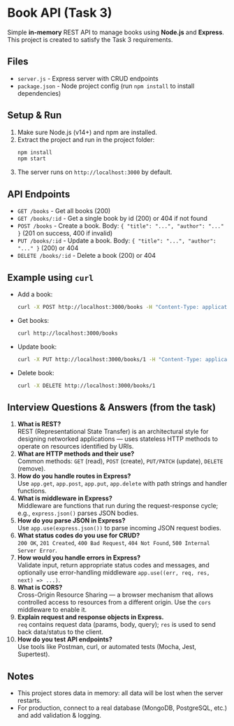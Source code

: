 # Book API (Task 3)

Simple **in-memory** REST API to manage books using **Node.js** and **Express**.
This project is created to satisfy the Task 3 requirements.

## Files
- `server.js` - Express server with CRUD endpoints
- `package.json` - Node project config (run `npm install` to install dependencies)

## Setup & Run
1. Make sure Node.js (v14+) and npm are installed.
2. Extract the project and run in the project folder:
   ```bash
   npm install
   npm start
   ```
3. The server runs on `http://localhost:3000` by default.

## API Endpoints
- `GET /books` - Get all books (200)
- `GET /books/:id` - Get a single book by id (200) or 404 if not found
- `POST /books` - Create a book. Body: `{ "title": "...", "author": "..." }` (201 on success, 400 if invalid)
- `PUT /books/:id` - Update a book. Body: `{ "title": "...", "author": "..." }` (200) or 404
- `DELETE /books/:id` - Delete a book (200) or 404

## Example using `curl`
- Add a book:
  ```bash
  curl -X POST http://localhost:3000/books -H "Content-Type: application/json" -d '{"title":"1984","author":"George Orwell"}'
  ```
- Get books:
  ```bash
  curl http://localhost:3000/books
  ```
- Update book:
  ```bash
  curl -X PUT http://localhost:3000/books/1 -H "Content-Type: application/json" -d '{"title":"New Title"}'
  ```
- Delete book:
  ```bash
  curl -X DELETE http://localhost:3000/books/1
  ```

## Interview Questions & Answers (from the task)
1. **What is REST?**  
   REST (Representational State Transfer) is an architectural style for designing networked applications — uses stateless HTTP methods to operate on resources identified by URIs.
2. **What are HTTP methods and their use?**  
   Common methods: `GET` (read), `POST` (create), `PUT/PATCH` (update), `DELETE` (remove).
3. **How do you handle routes in Express?**  
   Use `app.get`, `app.post`, `app.put`, `app.delete` with path strings and handler functions.
4. **What is middleware in Express?**  
   Middleware are functions that run during the request-response cycle; e.g., `express.json()` parses JSON bodies.
5. **How do you parse JSON in Express?**  
   Use `app.use(express.json())` to parse incoming JSON request bodies.
6. **What status codes do you use for CRUD?**  
   `200 OK`, `201 Created`, `400 Bad Request`, `404 Not Found`, `500 Internal Server Error`.
7. **How would you handle errors in Express?**  
   Validate input, return appropriate status codes and messages, and optionally use error-handling middleware `app.use((err, req, res, next) => ...)`.
8. **What is CORS?**  
   Cross-Origin Resource Sharing — a browser mechanism that allows controlled access to resources from a different origin. Use the `cors` middleware to enable it.
9. **Explain request and response objects in Express.**  
   `req` contains request data (params, body, query); `res` is used to send back data/status to the client.
10. **How do you test API endpoints?**  
   Use tools like Postman, curl, or automated tests (Mocha, Jest, Supertest).

## Notes
- This project stores data in memory: all data will be lost when the server restarts.
- For production, connect to a real database (MongoDB, PostgreSQL, etc.) and add validation & logging.
